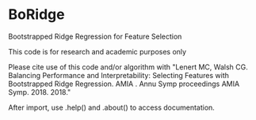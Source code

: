 # BoRidge
Bootstrapped Ridge Regression for Feature Selection

This code is for research and academic purposes only 

Please cite use of this code and/or algorithm with "Lenert MC, Walsh CG. Balancing Performance and Interpretability: Selecting Features with Bootstrapped Ridge Regression. AMIA . Annu Symp proceedings AMIA Symp. 2018. 2018."

After import, use .help() and .about() to access documentation. 

